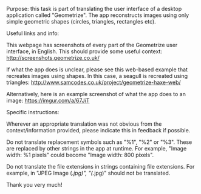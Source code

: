 Purpose: this task is part of translating the user interface of a desktop application called "Geometrize". The app reconstructs images using only simple geometric shapes (circles, triangles, rectangles etc).


Useful links and info:

This webpage has screenshots of every part of the Geometrize user interface, in English. This should provide some useful context: http://screenshots.geometrize.co.uk/

If what the app does is unclear, please see this web-based example that recreates images using shapes. In this case, a seagull is recreated using triangles: http://www.samcodes.co.uk/project/geometrize-haxe-web/

Alternatively, here is an example screenshot of what the app does to an image: https://imgur.com/a/67JiT

Specific instructions:

Wherever an appropriate translation was not obvious from the context/information provided, please indicate this in feedback if possible.

Do not translate replacement symbols such as "%1", "%2" or "%3". These are replaced by other strings in the app at runtime. For example, "Image width: %1 pixels" could become "Image width: 800 pixels".

Do not translate the file extensions in strings containing file extensions. For example, in "JPEG Image (*.jpg)", "(*.jpg)" should not be translated.

Thank you very much!